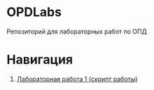 # OPDLabs
Репозиторий для лабораторных работ по ОПД

# Навигация
1. [Лабораторная работа 1 (скрипт работы)]("https://github.com/Fr1m3n/OPDLabs/blob/master/lab0/sandbox/do.sh" "Скрипт 1")
